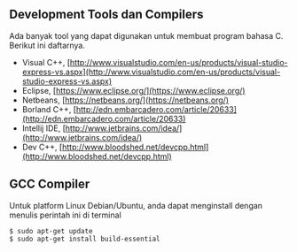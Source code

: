 ## Development Tools dan Compilers

Ada banyak tool yang dapat digunakan untuk membuat program bahasa C. Berikut ini daftarnya.

* Visual C++, [http://www.visualstudio.com/en-us/products/visual-studio-express-vs.aspx](http://www.visualstudio.com/en-us/products/visual-studio-express-vs.aspx)
* Eclipse, [https://www.eclipse.org/](https://www.eclipse.org/)
* Netbeans, [https://netbeans.org/](https://netbeans.org/)
* Borland C++, [http://edn.embarcadero.com/article/20633](http://edn.embarcadero.com/article/20633)
* Intellij IDE, [http://www.jetbrains.com/idea/](http://www.jetbrains.com/idea/)
* Dev C++, [http://www.bloodshed.net/devcpp.html](http://www.bloodshed.net/devcpp.html)

## GCC Compiler

Untuk platform Linux Debian/Ubuntu, anda dapat menginstall dengan menulis perintah ini di terminal

    $ sudo apt-get update
    $ sudo apt-get install build-essential
